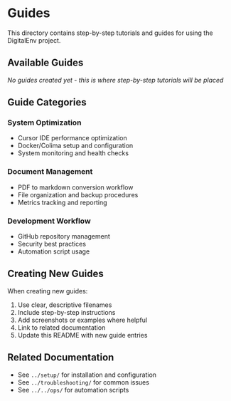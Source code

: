 # Guides

This directory contains step-by-step tutorials and guides for using the DigitalEnv project.

## Available Guides

*No guides created yet - this is where step-by-step tutorials will be placed*

## Guide Categories

### System Optimization
- Cursor IDE performance optimization
- Docker/Colima setup and configuration
- System monitoring and health checks

### Document Management
- PDF to markdown conversion workflow
- File organization and backup procedures
- Metrics tracking and reporting

### Development Workflow
- GitHub repository management
- Security best practices
- Automation script usage

## Creating New Guides

When creating new guides:
1. Use clear, descriptive filenames
2. Include step-by-step instructions
3. Add screenshots or examples where helpful
4. Link to related documentation
5. Update this README with new guide entries

## Related Documentation

- See `../setup/` for installation and configuration
- See `../troubleshooting/` for common issues
- See `../../ops/` for automation scripts
